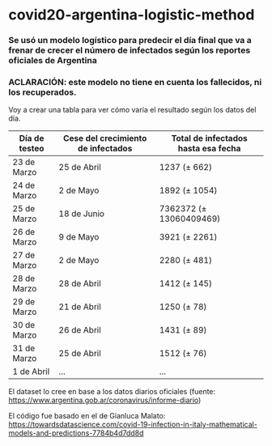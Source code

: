 # covid20-argentina-logistic-method

### Se usó un modelo logístico para predecir el día final que va a frenar de crecer el número de infectados según los reportes oficiales de Argentina

### ACLARACIÓN: este modelo no tiene en cuenta los fallecidos, ni los recuperados.

Voy a crear una tabla para ver cómo varía el resultado según los datos del día.

| Día de testeo | Cese del crecimiento de infectados| Total de infectados hasta esa fecha |
| ------------- | ------------- | ------------- |
| 23 de Marzo  | 25 de Abril | 1237 (± 662)|
| 24 de Marzo  | 2 de Mayo | 1892 (± 1054)|
| 25 de Marzo | 18 de Junio | 7362372 (± 13060409469)|
| 26 de Marzo | 9 de Mayo | 3921 (± 2261) |
| 27 de Marzo | 2 de Mayo | 2280 (± 481) |
| 28 de Marzo | 28 de Abril | 1412 (± 145) |
| 29 de Marzo | 21 de Abril | 1250 (± 78) |
| 30 de Marzo | 26 de Abril | 1431 (± 89) |
| 31 de Marzo | 25 de Abril | 1512 (± 76) |
| 1 de Abril | ... | ... |

El dataset lo cree en base a los datos diarios oficiales (fuente: https://www.argentina.gob.ar/coronavirus/informe-diario)

El código fue basado en el de Gianluca Malato: https://towardsdatascience.com/covid-19-infection-in-italy-mathematical-models-and-predictions-7784b4d7dd8d
